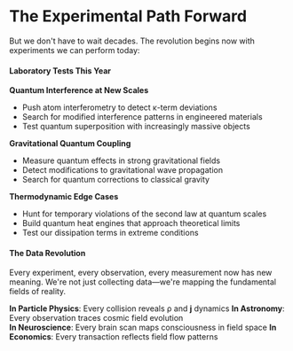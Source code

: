 # The Experimental Path Forward

But we don't have to wait decades. The revolution begins now with experiments we can perform today:

#### Laboratory Tests This Year

**Quantum Interference at New Scales**

* Push atom interferometry to detect κ-term deviations
* Search for modified interference patterns in engineered materials
* Test quantum superposition with increasingly massive objects

**Gravitational Quantum Coupling**

* Measure quantum effects in strong gravitational fields
* Detect modifications to gravitational wave propagation
* Search for quantum corrections to classical gravity

**Thermodynamic Edge Cases**

* Hunt for temporary violations of the second law at quantum scales
* Build quantum heat engines that approach theoretical limits
* Test our dissipation terms in extreme conditions

#### The Data Revolution

Every experiment, every observation, every measurement now has new meaning. We're not just collecting data—we're mapping the fundamental fields of reality.

**In Particle Physics**: Every collision reveals ρ and **j** dynamics **In Astronomy**: Every observation traces cosmic field evolution\
**In Neuroscience**: Every brain scan maps consciousness in field space **In Economics**: Every transaction reflects field flow patterns
